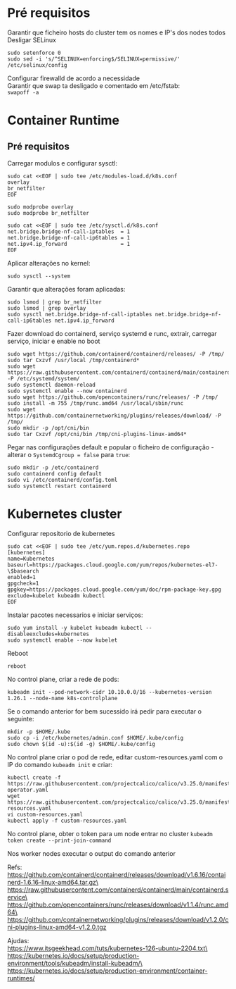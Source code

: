 # Pré requisitos
Garantir que ficheiro hosts do cluster tem os nomes e IP's dos nodes todos
Desligar SELinux
```
sudo setenforce 0
sudo sed -i 's/^SELINUX=enforcing$/SELINUX=permissive/' /etc/selinux/config
```
Configurar firewalld de acordo a necessidade\
Garantir que swap ta desligado e comentado em /etc/fstab:\
`swapoff -a`

# Container Runtime
## Pré requisitos
Carregar modulos e configurar sysctl:
```
sudo cat <<EOF | sudo tee /etc/modules-load.d/k8s.conf
overlay
br_netfilter
EOF

sudo modprobe overlay
sudo modprobe br_netfilter

sudo cat <<EOF | sudo tee /etc/sysctl.d/k8s.conf
net.bridge.bridge-nf-call-iptables  = 1
net.bridge.bridge-nf-call-ip6tables = 1
net.ipv4.ip_forward                 = 1
EOF
```

Aplicar alterações no kernel:
```
sudo sysctl --system
```

Garantir que alterações foram aplicadas:
```
sudo lsmod | grep br_netfilter
sudo lsmod | grep overlay
sudo sysctl net.bridge.bridge-nf-call-iptables net.bridge.bridge-nf-call-ip6tables net.ipv4.ip_forward
```

Fazer download do containerd, serviço systemd e runc, extrair, carregar serviço, iniciar e enable no boot
```
sudo wget https://github.com/containerd/containerd/releases/ -P /tmp/
sudo tar Cxzvf /usr/local /tmp/containerd*
sudo wget https://raw.githubusercontent.com/containerd/containerd/main/containerd.service -P /etc/systemd/system/
sudo systemctl daemon-reload
sudo systemctl enable --now containerd
sudo wget https://github.com/opencontainers/runc/releases/ -P /tmp/
sudo install -m 755 /tmp/runc.amd64 /usr/local/sbin/runc
sudo wget https://github.com/containernetworking/plugins/releases/download/ -P /tmp/
sudo mkdir -p /opt/cni/bin
sudo tar Cxzvf /opt/cni/bin /tmp/cni-plugins-linux-amd64*
```

Pegar nas configurações default e popular o ficheiro de configuração - alterar o `SystemdCgroup = false` para `true`:
```
sudo mkdir -p /etc/containerd
sudo containerd config default
sudo vi /etc/containerd/config.toml
sudo systemctl restart containerd
```

# Kubernetes cluster
Configurar repositorio de kubernetes
```
sudo cat <<EOF | sudo tee /etc/yum.repos.d/kubernetes.repo
[kubernetes]
name=Kubernetes
baseurl=https://packages.cloud.google.com/yum/repos/kubernetes-el7-\$basearch
enabled=1
gpgcheck=1
gpgkey=https://packages.cloud.google.com/yum/doc/rpm-package-key.gpg
exclude=kubelet kubeadm kubectl
EOF
```

Instalar pacotes necessarios e iniciar serviços:
```
sudo yum install -y kubelet kubeadm kubectl --disableexcludes=kubernetes
sudo systemctl enable --now kubelet
```

Reboot
```
reboot
```

No control plane, criar a rede de pods:
```
kubeadm init --pod-network-cidr 10.10.0.0/16 --kubernetes-version 1.26.1 --node-name k8s-controlplane
```

Se o comando anterior for bem sucessido irá pedir para executar o seguinte:
```
mkdir -p $HOME/.kube
sudo cp -i /etc/kubernetes/admin.conf $HOME/.kube/config
sudo chown $(id -u):$(id -g) $HOME/.kube/config
```

No control plane criar o pod de rede, editar custom-resources.yaml com o IP do comando `kubeadm init` e criar:
```
kubectl create -f https://raw.githubusercontent.com/projectcalico/calico/v3.25.0/manifests/tigera-operator.yaml
wget https://raw.githubusercontent.com/projectcalico/calico/v3.25.0/manifests/custom-resources.yaml
vi custom-resources.yaml
kubectl apply -f custom-resources.yaml
```

No control plane, obter o token para um node entrar no cluster
```kubeadm token create --print-join-command```

Nos worker nodes executar o output do comando anterior


Refs:\
https://github.com/containerd/containerd/releases/download/v1.6.16/containerd-1.6.16-linux-amd64.tar.gz\
https://raw.githubusercontent.com/containerd/containerd/main/containerd.service\
https://github.com/opencontainers/runc/releases/download/v1.1.4/runc.amd64\
https://github.com/containernetworking/plugins/releases/download/v1.2.0/cni-plugins-linux-amd64-v1.2.0.tgz

Ajudas:\
https://www.itsgeekhead.com/tuts/kubernetes-126-ubuntu-2204.txt\
https://kubernetes.io/docs/setup/production-environment/tools/kubeadm/install-kubeadm/\
https://kubernetes.io/docs/setup/production-environment/container-runtimes/